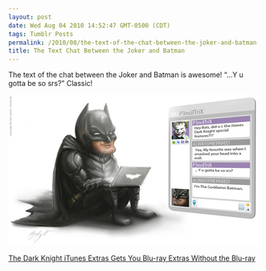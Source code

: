 ```yaml
---
layout: post
date: Wed Aug 04 2010 14:52:47 GMT-0500 (CDT)
tags: Tumblr Posts
permalink: /2010/08/the-text-of-the-chat-between-the-joker-and-batman
title: The Text Chat Between the Joker and Batman
---
```


The text of the chat between the Joker and Batman is awesome! &ldquo;&hellip;Y u gotta be so srs?&rdquo; Classic!

![](/public/assets/tumblr/tumblr_l6n8jzZSIc1qa4klho1_500.jpg)

[The Dark Knight iTunes Extras Gets You Blu-ray Extras Without the Blu-ray](http://gizmodo.com/5604386/the-dark-knight-itunes-extras-gets-you-blu+ray-extras-without-the-blu+ray?utm_source=feedburner&utm_medium=feed&utm_campaign=Feed%3A+gizmodo%2Ffull+%28Gizmodo%29&utm_content=Google+Reader)

